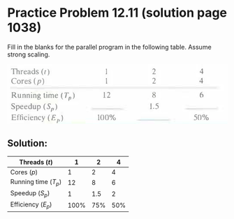 # Practice Problem 12.11 (solution page 1038)
Fill in the blanks for the parallel program in the following table. Assume strong scaling.

![](./images/12.11.png)

## Solution:

Threads ($t$)|1|2|4
-|-|-|-
Cores ($p$)|1|2|4
Running time ($T_p$)|12|8|6
Speedup ($S_p$)|1|1.5|2
Efficiency ($E_p$)|100%|75%|50%